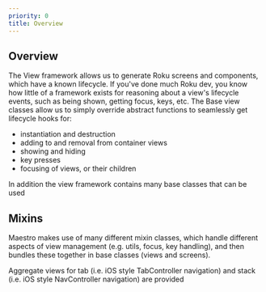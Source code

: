 ```yaml
---
priority: 0
title: Overview
---
```

## Overview

The View framework allows us to generate Roku screens and components, which have a known lifecycle. If you've done much Roku dev, you know how little of a framework exists for reasoning about a view's lifecycle events, such as being shown, getting focus, keys, etc. The Base view classes allow us to simply override abstract functions to seamlessly get lifecycle hooks for:

 - instantiation and destruction
 - adding to and removal from container views
 - showing and hiding
 - key presses
 - focusing of views, or their children

In addition the view framework contains many base classes that can be used

## Mixins

Maestro makes use of many different mixin classes, which handle different aspects of view management (e.g. utils, focus, key handling), and then bundles these together in base classes (views and screens).

Aggregate views for tab (i.e. iOS style TabController navigation) and stack (i.e. iOS style NavController navigation) are provided